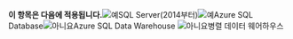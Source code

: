 <Token>**이 항목은 다음에 적용됩니다.**![예](media/yes.png)SQL Server(2014부터)![예](media/yes.png)Azure SQL Database![아니요](media/no.png)Azure SQL Data Warehouse ![아니요](media/no.png)병렬 데이터 웨어하우스 </Token>

